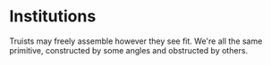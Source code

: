 # Institutions

Truists may freely assemble however they see fit. We're all the same primitive, constructed by some angles and obstructed by others.
